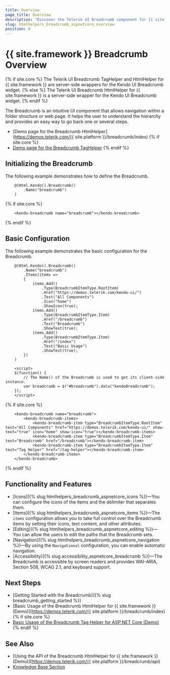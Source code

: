 ```yaml
---
title: Overview
page_title: Overview
description: "Discover the Telerik UI Breadcrumb component for {{ site.framework }} that provides features like icons, path editing, and numerous built-in configuration options"
slug: htmlhelpers_breadcrumb_aspnetcore_overview
position: 0
---
```


# {{ site.framework }} Breadcrumb Overview

{% if site.core %}
The Telerik UI Breadcrumb TagHelper and HtmlHelper for {{ site.framework }} are server-side wrappers for the Kendo UI Breadcrumb widget.
{% else %}
The Telerik UI Breadcrumb HtmlHelper for {{ site.framework }} is a server-side wrapper for the Kendo UI Breadcrumb widget.
{% endif %}

The Breadcrumb is an intuitive UI component that allows navigation within a folder structure or web page. It helps the user to understand the hierarchy and provides an easy way to go back one or several steps.

* [Demo page for the Breadcrumb HtmlHelper](https://demos.telerik.com/{{ site.platform }}/breadcrumb/index)
{% if site.core %}
* [Demo page for the Breadcrumb TagHelper](https://demos.telerik.com/aspnet-core/breadcrumb/tag-helper)
{% endif %}

## Initializing the Breadcrumb

The following example demonstrates how to define the Breadcrumb.

```HtmlHelper
    @(Html.Kendo().Breadcrumb()
        .Name("breadcrumb")
    )
```
{% if site.core %}
```TagHelper
    <kendo-breadcrumb name="breadcrumb"></kendo-breadcrumb>
```
{% endif %}

## Basic Configuration

The following example demonstrates the basic configuration for the Breadcrumb.

```HtmlHelper
    @(Html.Kendo().Breadcrumb()
        .Name("breadcrumb")
        .Items(items =>
        {
            items.Add()
                .Type(BreadcrumbItemType.RootItem)
                .Href("https://demos.telerik.com/kendo-ui/")
                .Text("All Components")
                .Icon("home")
                .ShowIcon(true);
            items.Add()
                .Type(BreadcrumbItemType.Item)
                .Href("/breadcrumb")
                .Text("Breadcrumb")
                .ShowText(true);
            items.Add()
                .Type(BreadcrumbItemType.Item)
                .Href("/index")
                .Text("Basic Usage")
                .ShowText(true);
        })
    )

    <script>
    $(function() {
        // The Name() of the Breadcrumb is used to get its client-side instance.
        var breadcrumb = $("#breadcrumb").data("kendoBreadcrumb");
    });
    </script>
```
{% if site.core %}
```TagHelper
    <kendo-breadcrumb name="breadcrumb">
        <kendo-breadcrumb-items>
            <kendo-breadcrumb-item type="BreadcrumbItemType.RootItem" text="All Components" href="https://demos.telerik.com/kendo-ui/" show-text="true" icon="home" show-icon="true"></kendo-breadcrumb-items>
            <kendo-breadcrumb-item type="BreadcrumbItemType.Item" text="Breadcrumb" href="/breadcrumb"></kendo-breadcrumb-item>
            <kendo-breadcrumb-item type="BreadcrumbItemType.Item" text="Tag Helper" href="/tag-helper"></kendo-breadcrumb-item>
        </kendo-breadcrumb-items>
    </kendo-breadcrumb>
```
{% endif %}

## Functionality and Features

* [Icons]({% slug htmlhelpers_breadcrumb_aspnetcore_icons %})&mdash;You can configure the icons of the items and the delimiter that separates them.
* [Items]({% slug htmlhelpers_breadcrumb_aspnetcore_items %})&mdash;The `items` configuration allows you to take full control over the Breadcrumb items by setting their icons, text content, and other attributes.
* [Editing]({% slug htmlhelpers_breadcrumb_aspnetcore_editing %})&mdash;You can allow the users to edit the paths that the Breadcrumb sets.
* [Navigation]({% slug htmlhelpers_breadcrumb_aspnetcore_navigation %})&mdash;By using the `Navigational` configuration, you can enable automatic navigation.
* [Accessibility]({% slug accessibility_aspnetcore_breadcrumb %})&mdash;The Breadcrumb is accessible by screen readers and provides WAI-ARIA, Section 508, WCAG 2.1, and keyboard support.

## Next Steps

* [Getting Started with the Breadcrumb]({% slug breadcrumb_getting_started %})
* [Basic Usage of the Breadcrumb HtmlHelper for {{ site.framework }} (Demo)](https://demos.telerik.com/{{ site.platform }}/breadcrumb/index)
{% if site.core %}
* [Basic Usage of the Breadcrumb Tag Helper for ASP.NET Core (Demo)](https://demos.telerik.com/aspnet-core/breadcrumb/tag-helper)
{% endif %}

## See Also

* [Using the API of the Breadcrumb HtmlHelper for {{ site.framework }} (Demo)](https://demos.telerik.com/{{ site.platform }}/breadcrumb/api)
* [Knowledge Base Section](/knowledge-base)
